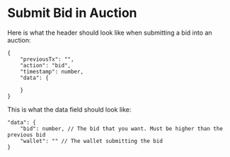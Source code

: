 # Submit Bid in Auction

Here is what the header should look like when submitting a bid into an auction:

```
{
    "previousTx": "",
    "action": "bid",
    "timestamp": number,
    "data": {

    }
}
```

This is what the data field should look like:

```
"data": {
    "bid": number, // The bid that you want. Must be higher than the previous bid
    "wallet": "" // The wallet submitting the bid
}
```